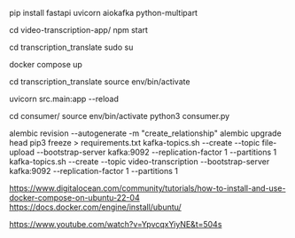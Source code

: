 pip install fastapi uvicorn aiokafka python-multipart

cd video-transcription-app/
npm start 

cd transcription_translate
sudo su

docker compose up 

cd transcription_translate
source env/bin/activate

uvicorn src.main:app --reload



cd consumer/
source env/bin/activate
python3 consumer.py

alembic revision --autogenerate -m "create_relationship"
alembic upgrade head
pip3 freeze > requirements.txt
kafka-topics.sh --create --topic file-upload --bootstrap-server kafka:9092 --replication-factor 1 --partitions 1
kafka-topics.sh --create --topic video-transcription --bootstrap-server kafka:9092 --replication-factor 1 --partitions 1

https://www.digitalocean.com/community/tutorials/how-to-install-and-use-docker-compose-on-ubuntu-22-04
https://docs.docker.com/engine/install/ubuntu/

 https://www.youtube.com/watch?v=YpvcqxYiyNE&t=504s